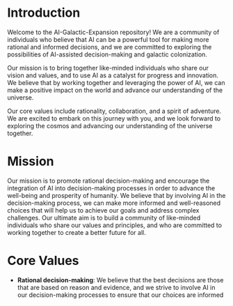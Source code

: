 # Introduction
Welcome to the AI-Galactic-Expansion repository! We are a community of individuals who believe that AI can be a powerful tool for making more rational and informed decisions, and we are committed to exploring the possibilities of AI-assisted decision-making and galactic colonization.

Our mission is to bring together like-minded individuals who share our vision and values, and to use AI as a catalyst for progress and innovation. We believe that by working together and leveraging the power of AI, we can make a positive impact on the world and advance our understanding of the universe.

Our core values include rationality, collaboration, and a spirit of adventure. We are excited to embark on this journey with you, and we look forward to exploring the cosmos and advancing our understanding of the universe together.

# Mission
Our mission is to promote rational decision-making and encourage the integration of AI into decision-making processes in order to advance the well-being and prosperity of humanity. We believe that by involving AI in the decision-making process, we can make more informed and well-reasoned choices that will help us to achieve our goals and address complex challenges. Our ultimate aim is to build a community of like-minded individuals who share our values and principles, and who are committed to working together to create a better future for all.

# Core Values
- **Rational decision-making**: We believe that the best decisions are those that are based on reason and evidence, and we strive to involve AI in our decision-making processes to ensure that our choices are informed and well-reasoned.
- **Openness and transparency**: We value transparency and open communication, and we believe that these principles are essential for building trust and fostering collaboration within our community.
- **Inclusivity and diversity**: We recognize the value of diversity and strive to create a welcoming and inclusive environment for all members of our community, regardless of their background or identity.

# Principles
- **Consultation with AI**: We believe that AI has the potential to provide valuable insights and perspectives, and we strive to involve AI in our decision-making processes whenever possible.
- **Evidence-based arguments**: We believe that arguments and positions should be based on evidence and facts, and we encourage all members of our community to support their opinions with reliable sources and data.
- **Continuous learning and improvement**: We are committed to continuous learning and improvement, and we encourage all members of our community to be curious, open-minded, and willing to challenge their assumptions and beliefs.

# Vision for the Future
Our vision for the future is one in which humanity is able to make informed and well-reasoned decisions that promote the well-being and prosperity of all people. We believe that by involving AI in the decision-making process, we can achieve our goals and address complex challenges more effectively. Our ultimate aim is to build a community of like-minded individuals who share our values and principles, and who are committed to working together to create a better future for all.

As part of this vision, we hope to one day colonize the Milky Way galaxy and expand our reach and influence beyond the boundaries of Earth. This ambitious goal reflects our commitment to exploring new frontiers and seeking out new opportunities for growth and development.

# Guidelines for Commit Messages
We encourage all contributors to our repository to use clear and concise commit messages that accurately describe the changes that have been made. By following these guidelines, you can help to ensure that our commit history is well-documented and easy to understand.

- **Title**: The first line of the commit message should be a short and descriptive title that summarizes the changes that have been made. Keep the title concise (50 characters or less) and avoid using unnecessary words or phrases.
- **Description**: After the title, include a blank line and a more detailed description of the changes that have been made. This should provide additional context and background, and it should explain the rationale behind the changes.
- **Links**: If relevant, you can include links to issues, pull requests, or other resources in the description of your commit message. To link to an issue, include the issue number preceded by a hashtag (e.g. #123). To link to a pull request, include the pull request number preceded by a hashtag (e.g. #456).
- **ChatGPT**: You can use ChatGPT to generate commit messages for your contributions. Simply describe the changes that you have made and ChatGPT will provide a clear and concise commit message for you.
